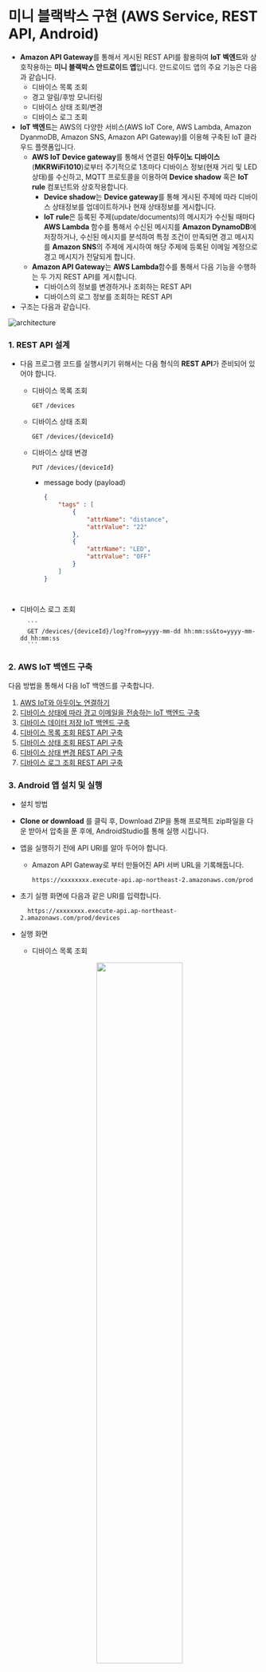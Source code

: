 # 미니 블랙박스 구현 (AWS Service, REST API, Android)

- **Amazon API Gateway**를 통해서 게시된 REST API를 활용하여 **IoT 벡엔드**와 상호작용하는 **미니 블랙박스 안드로이드 앱**입니다. 안드로이드 앱의 주요 기능은 다음과 같습니다.
	- 디바이스 목록 조회 
	- 경고 알림/후방 모니터링
	- 디바이스 상태 조회/변경
	- 디바이스 로그 조회
- **IoT 백엔드**는 AWS의 다양한 서비스(AWS IoT Core, AWS Lambda, Amazon DyanmoDB, Amazon SNS, Amazon API Gateway)를 이용해 구축된 IoT 클라우드 플랫폼입니다.
	- **AWS IoT Device gateway**를 통해서 연결된 **아두이노 디바이스**(**MKRWiFi1010**)로부터 주기적으로 1초마다 디바이스 정보(현재 거리 및 LED 상태)를 수신하고, MQTT 프로토콜을 이용하여 **Device shadow** 혹은 **IoT rule** 컴포넌트와 상호작용합니다.
		- **Device shadow**는 **Device gateway**를 통해 게시된 주제에 따라 디바이스 상태정보를 업데이트하거나 현재 상태정보를 게시합니다.
		- **IoT rule**은 등록된 주제(update/documents)의 메시지가 수신될 때마다 **AWS Lambda** 함수를 통해서 수신된 메시지를 **Amazon DynamoDB**에 저장하거나, 수신된 메시지를 분석하여 특정 조건이 만족되면 경고 메시지를 **Amazon SNS**의 주제에 게시하여 해당 주제에 등록된 이메일 계정으로 경고 메시지가 전달되게 합니다.
	- **Amazon API Gateway**는 **AWS Lambda**함수를 통해서 다음 기능을 수행하는 두 가지 REST API를 게시합니다.
		- 디바이스의 정보를 변경하거나 조회하는 REST API
		- 디바이스의 로그 정보를 조회하는 REST API
- 구조는 다음과 같습니다.

![architecture](https://user-images.githubusercontent.com/56067179/104877038-460d9e80-599c-11eb-8191-db703c94371a.png)

### 1. REST API 설계
- 다음 프로그램 코드를 실행시키기 위해서는 다음 형식의 **REST API**가 준비되어 있어야 합니다.
	- 디바이스 목록 조회
		
		```
		GET /devices
		```
	
	- 디바이스 상태 조회

		```	
		GET /devices/{deviceId}
		```
	- 디바이스 상태 변경

		```	
		PUT /devices/{deviceId}
		```
		
		- message body (payload)
		
			```json
			{ 
				"tags" : [
					{
						"attrName": "distance",
						"attrValue": "22"
					},
					{
						"attrName": "LED",
						"attrValue": "OFF"
					}
				]
			}
		```
	
	
- 디바이스 로그 조회	
	
		```		
		GET /devices/{deviceId}/log?from=yyyy-mm-dd hh:mm:ss&to=yyyy-mm-dd hh:mm:ss
		```
		
### 2. AWS IoT 백엔드 구축

다음 방법을 통해서 다음 IoT 백엔드를 구축합니다.

1. [AWS IoT와 아두이노 연결하기](https://kwanulee.github.io/IoTPlatform/start-aws-iot.html#2)
2. [디바이스 상태에 따라 경고 이메일을 전송하는 IoT 백엔드 구축](https://kwanulee.github.io/IoTPlatform/serverless.html#3)
3. [디바이스 데이터 저장 IoT 백엔드 구축](https://kwanulee.github.io/IoTPlatform/dynamodb.html#4)
4. [디바이스 목록 조회 REST API 구축](https://kwanulee.github.io/IoTPlatform/api-gateway-3.1.html)
5. [디바이스 상태 조회 REST API 구축](https://kwanulee.github.io/IoTPlatform/api-gateway-3.2.html)
6. [디바이스 상태 변경 REST API 구축](https://kwanulee.github.io/IoTPlatform/api-gateway-3.3.html)
7. [디바이스 로그 조회 REST API 구축](https://kwanulee.github.io/IoTPlatform/api-gateway-3.4.html)

### 3. Android 앱 설치 및 실행
- 설치 방법
	
- **Clone or download** 를 클릭 후, Download ZIP을 통해 프로젝트 zip파일을 다운 받아서 압축을 푼 후에, AndroidStudio를 통해 실행 시킵니다.
	
- 앱을 실행하기 전에 API URI를 알아 두어야 합니다.
	- Amazon API Gateway로 부터 만들어진  API 서버 URL을 기록해둡니다. 
		
		```
		https://xxxxxxxx.execute-api.ap-northeast-2.amazonaws.com/prod 
		```
- 초기 실행 화면에 다음과 같은 URI를 입력합니다.
		
		https://xxxxxxxx.execute-api.ap-northeast-2.amazonaws.com/prod/devices
	
- 실행 화면
	- 디바이스 목록 조회
	<p align="center">
		<img src = "https://user-images.githubusercontent.com/56067179/104869307-0f7a5880-5989-11eb-9bcd-c6c8fcac4147.png" width="60%" >
	</p>
	
	- 경고 알림/후방 모니터링
	<p align="center">
		<img src = "https://user-images.githubusercontent.com/56067179/104869301-0db09500-5989-11eb-8f35-540385a8834b.png" width="85%">
	</p>
	
	- 디바이스 상태 조회/변경
	<p align="center">
		<img src = "https://user-images.githubusercontent.com/56067179/104869304-0ee1c200-5989-11eb-8bd3-44c87f034118.png" width="37%">
	</p>
	
	- 디바이스 로그 조회
	<p align="center">
		<img src = "https://user-images.githubusercontent.com/56067179/104869306-0ee1c200-5989-11eb-834b-61aeb0e8839e.png" width="37%">
	</p>
